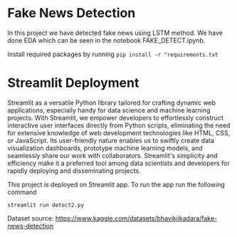 
# Fake News Detection

In this project we have detected fake news using LSTM method. We have done EDA which can be seen in the notebook FAKE_DETECT.ipynb.

Install required packages by running 
`pip install -r "requirements.txt`

# Streamlit Deployment

Streamlit as a versatile Python library tailored for crafting dynamic web applications, especially handy for data science and machine learning projects. With Streamlit, we empower developers to effortlessly construct interactive user interfaces directly from Python scripts, eliminating the need for extensive knowledge of web development technologies like HTML, CSS, or JavaScript. Its user-friendly nature enables us to swiftly create data visualization dashboards, prototype machine learning models, and seamlessly share our work with collaborators. Streamlit's simplicity and efficiency make it a preferred tool among data scientists and developers for rapidly deploying and disseminating projects.

This project is deployed on Streamlit app. To run the app run the following command

`streamlit run detect2.py`

Dataset source: https://www.kaggle.com/datasets/bhavikjikadara/fake-news-detection
